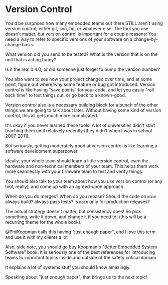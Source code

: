 # Version Control

You'd be surprised how many embedded teams out there STILL aren't using version control, either git, svn, hg, or whatever else. The tool you use doesn't matter, but version control is important for a couple reasons:
You need a way to refer to specific versions of your software on a change-by-change basis.

What version did you send to be tested? What is the version that is on the unit that is acting funny?

Is it the real 0.4.0, or did someone just forget to bump the version number?

You also want to see how your project changed over time, and at some point, figure out where/why some feature or bug got introduced. Version control is like having "save points" for your code, and let you easily "roll back time" to test things out, or go back to a known-good.

Version control also is a necessary building block for a bunch of the other things we are going to talk about later. Without having some kind of version control, this all gets much more complicated.

It's okay if you never learned these tools! A lot of universities didn't start teaching them until relatively recently (they didn't when I was in school 2007-2011).

But seriously, getting moderately good at version control is like learning a software development superpower.

Ideally, your whole team should learn a little version control, even the hardware and non-technical members of your team. This helps them work more seamlessly with your firmware team to test and verify things.

You should also talk to your team about how you use version control (or any tool, really), and come up with an agreed-upon approach.

When do you do merges? When do you rebase? Should the code on `main` always build? always pass tests? Is `main` only for production releases?

The actual strategy doesn't matter, but consistency does! So pick something, write it down, and change it if you need to! (this will be a recurring theme for the whole book).

[@PhilKoopman](https://twitter.com/PhilKoopman) calls this having "just enough paper", and I love this term and use it with my clients a lot

Also, side note, you should go buy Koopman's "Better Embedded System Software" book. It is seriously one of the best references for introducing teams to important topics inside and outside of the safety critical domain

It explains a lot of systems stuff you should know amazingly.

Speaking about "just enough paper", that brings us to the next topic!
